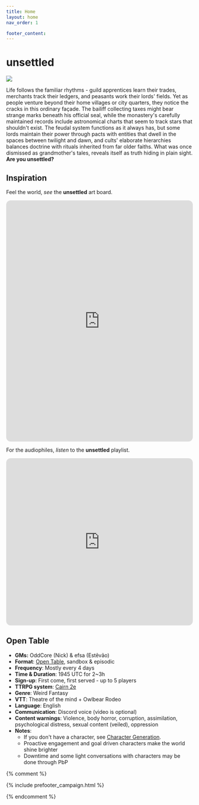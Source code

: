 ```yaml
---
title: Home
layout: home
nav_order: 1

footer_content:
---
```


# **unsettled**

![](https://i.imgur.com/jrDqZJV.png)

Life follows the familiar rhythms - guild apprentices learn their trades, merchants track their ledgers, and peasants work their lords' fields. Yet as people venture beyond their home villages or city quarters, they notice the cracks in this ordinary façade. The bailiff collecting taxes might bear strange marks beneath his official seal, while the monastery's carefully maintained records include astronomical charts that seem to track stars that shouldn't exist. The feudal system functions as it always has, but some lords maintain their power through pacts with entities that dwell in the spaces between twilight and dawn, and cults' elaborate hierarchies balances doctrine with rituals inherited from far older faiths. What was once dismissed as grandmother's tales, reveals itself as truth hiding in plain sight. **Are you unsettled?**

## Inspiration

Feel the world, *see* the **unsettled** art board.

<iframe style="border-radius:12px" src="https://petracoding.github.io/pinterest/board.html?link=estevaoseco/unsettled/&hideHeader=1&hideFooter=1&transparent=1" width="100%" height="652" frameBorder="0" style="color-scheme: site" allowfullscreen=""></iframe>

For the audiophiles, *listen* to the **unsettled** playlist.

<iframe style="border-radius:12px" src="https://open.spotify.com/embed/playlist/2PL9qS68ckXkKLzheF8YsB?utm_source=generator&theme=1" width="100%" height="452" frameBorder="0" allowfullscreen="" allow="autoplay; clipboard-write; encrypted-media; fullscreen; picture-in-picture" loading="lazy"></iframe>

## Open Table

- **GMs:** OddCore (Nick) & efsa (Estêvão)
- **Format**: [Open Table](https://www.thearcanelibrary.com/blogs/shadowdark-blog/open-table-how-the-creators-of-d-d-ran-their-games?srsltid=AfmBOoqNYWIzVWFjQKEoyumD4NTcFvhdkiVGQgaluf5LKmkS3-ORyFI7), sandbox & episodic
- **Frequency**: Mostly every 4 days
- **Time & Duration**: 1945 UTC for 2~3h
- **Sign-up**: First come, first served - up to 5 players
- **TTRPG system**: [Cairn 2e](https://cairnrpg.com/second-edition/)
- **Genre**: Weird Fantasy
- **VTT**: Theatre of the mind + Owlbear Rodeo
- **Language**: English
- **Communication**: Discord voice (video is optional)
- **Content warnings**: Violence, body horror, corruption, assimilation, psychological distress, sexual content (veiled), oppression
- **Notes**:
  - If you don't have a character, see [Character Generation](systems/#character-generation).
  - Proactive engagement and goal driven characters make the world shine brighter
  - Downtime and some light conversations with characters may be done through PbP

{% comment %}

{% include prefooter_campaign.html %}

{% endcomment %}